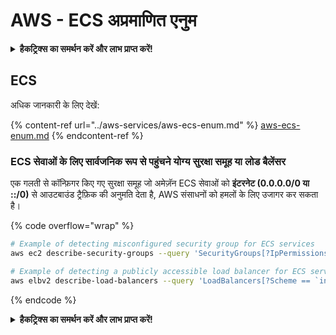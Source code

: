 # AWS - ECS अप्रमाणित एनुम

<details>

<summary><strong>हैकट्रिक्स का समर्थन करें और लाभ प्राप्त करें!</strong></summary>

* यदि आप अपनी कंपनी को **हैकट्रिक्स में विज्ञापित करना चाहते हैं** या यदि आप **PEASS के नवीनतम संस्करण देखना चाहते हैं या HackTricks को पीडीएफ में डाउनलोड करना चाहते हैं** तो [**सदस्यता योजनाएं**](https://github.com/sponsors/carlospolop) देखें!
* [**आधिकारिक PEASS और HackTricks स्वैग**](https://peass.creator-spring.com) प्राप्त करें
* [**The PEASS Family**](https://opensea.io/collection/the-peass-family) की खोज करें, हमारा एकल [**NFTs**](https://opensea.io/collection/the-peass-family) संग्रह
* **💬 [**Discord समूह**](https://discord.gg/hRep4RUj7f) या [**टेलीग्राम समूह**](https://t.me/peass) में शामिल हों या मुझे **ट्विटर** 🐦 [**@carlospolopm**](https://twitter.com/carlospolopm)** का** **अनुसरण** करें।**
* **अपने हैकिंग ट्रिक्स को** [**HackTricks**](https://github.com/carlospolop/hacktricks) **और** [**HackTricks Cloud**](https://github.com/carlospolop/hacktricks-cloud) **github repos में PR जमा करके साझा करें।**

</details>

## ECS

अधिक जानकारी के लिए देखें:

{% content-ref url="../aws-services/aws-ecs-enum.md" %}
[aws-ecs-enum.md](../aws-services/aws-ecs-enum.md)
{% endcontent-ref %}

### ECS सेवाओं के लिए सार्वजनिक रूप से पहुंचने योग्य सुरक्षा समूह या लोड बैलेंसर

एक गलती से कॉन्फ़िगर किए गए सुरक्षा समूह जो अमेज़ॅन ECS सेवाओं को **इंटरनेट (0.0.0.0/0 या ::/0)** से आउटबाउंड ट्रैफ़िक की अनुमति देता है, AWS संसाधनों को हमलों के लिए उजागर कर सकता है।

{% code overflow="wrap" %}
```bash
# Example of detecting misconfigured security group for ECS services
aws ec2 describe-security-groups --query 'SecurityGroups[?IpPermissions[?contains(IpRanges[].CidrIp, `0.0.0.0/0`) || contains(Ipv6Ranges[].CidrIpv6, `::/0`)]]'

# Example of detecting a publicly accessible load balancer for ECS services
aws elbv2 describe-load-balancers --query 'LoadBalancers[?Scheme == `internet-facing`]'
```
{% endcode %}



<details>

<summary><strong>हैकट्रिक्स का समर्थन करें और लाभ प्राप्त करें!</strong></summary>

* यदि आप अपनी कंपनी को **हैकट्रिक्स में विज्ञापित करना चाहते हैं** या यदि आप **PEASS के नवीनतम संस्करण देखना चाहते हैं या HackTricks को पीडीएफ़ में डाउनलोड करना चाहते हैं** तो [**सदस्यता योजनाएं**](https://github.com/sponsors/carlospolop) देखें!
* [**आधिकारिक PEASS और HackTricks स्वैग**](https://peass.creator-spring.com) प्राप्त करें
* [**द पीएस फैमिली**](https://opensea.io/collection/the-peass-family) का खोज करें, हमारा संग्रह अनन्य [**NFTs**](https://opensea.io/collection/the-peass-family)
* **💬 [**Discord समूह**](https://discord.gg/hRep4RUj7f) या [**टेलीग्राम समूह**](https://t.me/peass) में शामिल हों या मुझे **ट्विटर** पर फ़ॉलो करें 🐦 [**@carlospolopm**](https://twitter.com/carlospolopm)**.**
* **हैकिंग ट्रिक्स साझा करें,** [**HackTricks**](https://github.com/carlospolop/hacktricks) और [**HackTricks Cloud**](https://github.com/carlospolop/hacktricks-cloud) github repos में पीआर जमा करके।

</details>
